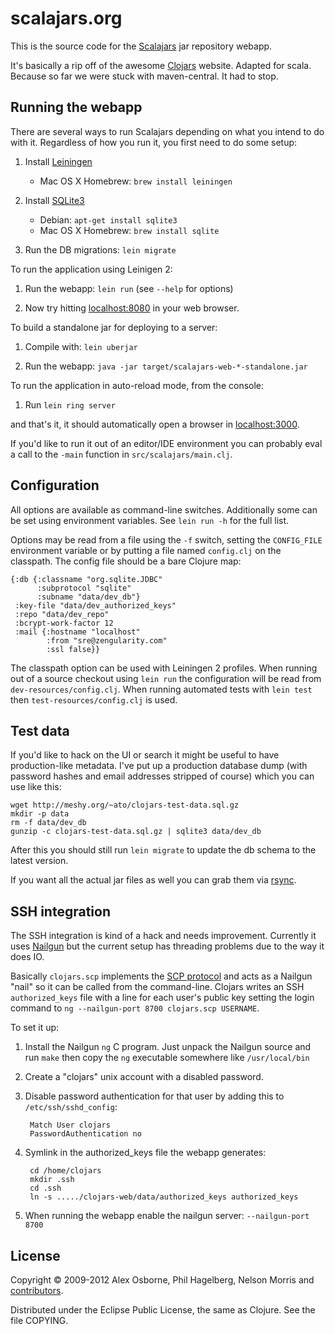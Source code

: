 scalajars.org
=============

This is the source code for the [Scalajars](http://scalajars/) jar
repository webapp.

It's basically a rip off of the awesome [Clojars](http://clojars.org) website.
Adapted for scala.
Because so far we were stuck with maven-central. It had to stop.

Running the webapp
------------------

There are several ways to run Scalajars depending on what you intend to do with
it. Regardless of how you run it, you first need to do some setup:

1. Install [Leiningen](http://github.com/technomancy/leiningen)
   * Mac OS X Homebrew: `brew install leiningen`

2. Install [SQLite3](http://www.sqlite.org/)
   * Debian: `apt-get install sqlite3`
   * Mac OS X Homebrew: `brew install sqlite`

3. Run the DB migrations: `lein migrate`

To run the application using Leinigen 2:

1. Run the webapp: `lein run` (see `--help` for options)

2. Now try hitting [localhost:8080](http://localhost:8080) in your web browser.

To build a standalone jar for deploying to a server:

1. Compile with: `lein uberjar`

2. Run the webapp: `java -jar target/scalajars-web-*-standalone.jar`

To run the application in auto-reload mode, from the console:

1. Run `lein ring server`

and that's it, it should automatically open a browser in [localhost:3000](http://localhost:3000).

If you'd like to run it out of an editor/IDE environment you can
probably eval a call to the `-main` function in
`src/scalajars/main.clj`.

Configuration
-------------

All options are available as command-line switches.  Additionally some
can be set using environment variables.  See `lein run -h` for the
full list.

Options may be read from a file using the `-f` switch, setting the
`CONFIG_FILE` environment variable or by putting a file named
`config.clj` on the classpath.  The config file should be a bare
Clojure map:

    {:db {:classname "org.sqlite.JDBC"
          :subprotocol "sqlite"
          :subname "data/dev_db"}
     :key-file "data/dev_authorized_keys"
     :repo "data/dev_repo"
     :bcrypt-work-factor 12
     :mail {:hostname "localhost"
            :from "sre@zengularity.com"
            :ssl false}}

The classpath option can be used with Leiningen 2 profiles.  When
running out of a source checkout using `lein run` the configuration
will be read from `dev-resources/config.clj`.  When running automated
tests with `lein test` then `test-resources/config.clj` is used.

Test data
---------

If you'd like to hack on the UI or search it might be useful to have
production-like metadata.  I've put up a production database dump
(with password hashes and email addresses stripped of course) which
you can use like this:

    wget http://meshy.org/~ato/clojars-test-data.sql.gz
    mkdir -p data
    rm -f data/dev_db
    gunzip -c clojars-test-data.sql.gz | sqlite3 data/dev_db

After this you should still run `lein migrate` to update the db schema to
the latest version.

If you want all the actual jar files as well you can grab them via
[rsync](http://github.com/ato/clojars-web/wiki/Data).

SSH integration
---------------

The SSH integration is kind of a hack and needs improvement.
Currently it uses [Nailgun](http://martiansoftware.com/nailgun/) but
the current setup has threading problems due to the way it does IO.

Basically `clojars.scp` implements the [SCP protocol](http://blogs.sun.com/janp/entry/how_the_scp_protocol_works)
and acts as a Nailgun "nail" so it can be called from the
command-line.  Clojars writes an SSH `authorized_keys` file
with a line for each user's public key setting the login command to
`ng --nailgun-port 8700 clojars.scp USERNAME`.

To set it up:

1. Install the Nailgun `ng` C program.  Just unpack the Nailgun source
and run `make` then copy the `ng` executable somewhere like `/usr/local/bin`

2. Create a "clojars" unix account with a disabled password.

3. Disable password authentication for that user by adding this to
`/etc/ssh/sshd_config`:

        Match User clojars
        PasswordAuthentication no

4. Symlink in the authorized_keys file the webapp generates:

        cd /home/clojars
        mkdir .ssh
        cd .ssh
        ln -s ...../clojars-web/data/authorized_keys authorized_keys

5. When running the webapp enable the nailgun server: `--nailgun-port 8700`


License
-------

Copyright © 2009-2012 Alex Osborne, Phil Hagelberg, Nelson Morris and [contributors](https://github.com/ato/clojars-web/graphs/contributors).

Distributed under the Eclipse Public License, the same as Clojure. See the file COPYING.
